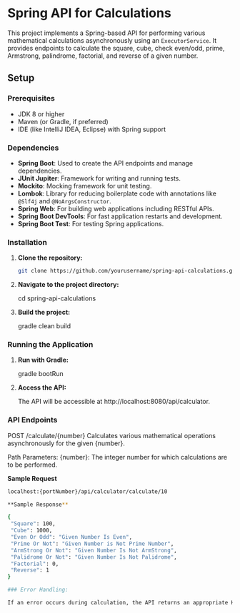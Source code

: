 # Spring API for Calculations

This project implements a Spring-based API for performing various mathematical calculations asynchronously using an `ExecutorService`. It provides endpoints to calculate the square, cube, check even/odd, prime, Armstrong, palindrome, factorial, and reverse of a given number.

## Setup

### Prerequisites

- JDK 8 or higher
- Maven (or Gradle, if preferred)
- IDE (like IntelliJ IDEA, Eclipse) with Spring support

### Dependencies

- **Spring Boot**: Used to create the API endpoints and manage dependencies.
- **JUnit Jupiter**: Framework for writing and running tests.
- **Mockito**: Mocking framework for unit testing.
- **Lombok**: Library for reducing boilerplate code with annotations like `@Slf4j` and `@NoArgsConstructor`.
- **Spring Web**: For building web applications including RESTful APIs.
- **Spring Boot DevTools**: For fast application restarts and development.
- **Spring Boot Test**: For testing Spring applications.

### Installation

1. **Clone the repository:**

   ```bash
   git clone https://github.com/yourusername/spring-api-calculations.git

2. **Navigate to the project directory:**

     cd spring-api-calculations

3. **Build the project:**

   gradle clean build

### Running the Application

1. **Run with Gradle:**

   gradle bootRun
   
2. **Access the API:**

   The API will be accessible at http://localhost:8080/api/calculator.

 ###  API Endpoints

 POST /calculate/{number}
 Calculates various mathematical operations asynchronously for the given {number}.

 Path Parameters:
 {number}: The integer number for which calculations are to be performed.

 **Sample Request**
 ```bash
localhost:{portNumber}/api/calculator/calculate/10

**Sample Response**

{
  "Square": 100,
  "Cube": 1000,
  "Even Or Odd": "Given Number Is Even",
  "Prime Or Not": "Given Number is Not Prime Number",
  "ArmStrong Or Not": "Given Number Is Not ArmStrong",
  "Palidrome Or Not": "Given Number Is Not Palidrome",
  "Factorial": 0,
  "Reverse": 1
}

### Error Handling:

If an error occurs during calculation, the API returns an appropriate HTTP status code and error message.
